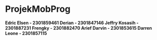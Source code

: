 # ProjekMobProg

**Edric Elsen - 2301859461
Derian - 2301847146
Jeffry Kosasih - 2301887231
Frengky - 2301882470
Arief Darvin - 2301853615
Darren Leone - 2301857115**
